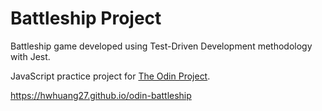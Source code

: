 # Battleship Project

Battleship game developed using Test-Driven Development methodology with Jest. 

JavaScript practice project for [The Odin Project](https://www.theodinproject.com/).

https://hwhuang27.github.io/odin-battleship
